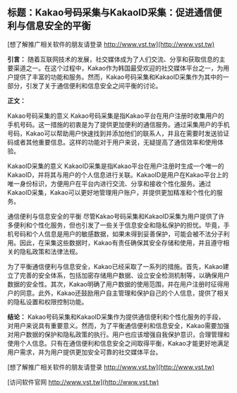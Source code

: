 ## **标题：Kakao号码采集与KakaoID采集：促进通信便利与信息安全的平衡**

[想了解推广相关软件的朋友请登录 http://www.vst.tw](http://www.vst.tw)

**引言：**
随着互联网技术的发展，社交媒体成为了人们交流、分享和获取信息的主要渠道之一。在这个过程中，Kakao作为韩国最受欢迎的社交媒体平台之一，为用户提供了丰富的功能和服务。然而，Kakao号码采集和KakaoID采集作为其中的一部分，引发了关于通信便利和信息安全之间平衡的讨论。

**正文：**

Kakao号码采集的意义
Kakao号码采集是指Kakao平台在用户注册时收集用户的手机号码。这一措施的初衷是为了提供更加便利的通信服务。通过采集用户的手机号码，Kakao可以帮助用户快速找到并添加他们的联系人，并且在需要时发送验证码或者其他重要信息。这样的功能对于用户来说，无疑提高了通信效率和使用体验。

KakaoID采集的意义
KakaoID采集是指Kakao平台在用户注册时生成一个唯一的KakaoID，并将其与用户的个人信息进行关联。KakaoID是用户在Kakao平台上的唯一身份标识，方便用户在平台内进行交流、分享和接收个性化服务。通过KakaoID采集，Kakao可以更好地管理用户账户，并提供更加精准和个性化的服务。

通信便利与信息安全的平衡
尽管Kakao号码采集和KakaoID采集为用户提供了许多便利和个性化服务，但也引发了一些关于信息安全和隐私保护的担忧。毕竟，手机号码和个人信息是用户的敏感数据，如果未得到妥善保护，可能会被不法分子利用。因此，在采集这些数据时，Kakao有责任确保其安全存储和使用，并且遵守相关的隐私政策和法律法规。

为了平衡通信便利与信息安全，Kakao已经采取了一系列的措施。首先，Kakao建立了完善的安全体系，包括加密存储用户数据、设立安全检测机制等，以确保用户数据的安全性。其次，Kakao明确了用户数据的使用范围，并在用户注册时征得用户的同意。此外，Kakao还鼓励用户自主管理和保护自己的个人信息，提供了相关的隐私设置和权限控制功能。

**结论：**
Kakao号码采集和KakaoID采集作为提供通信便利和个性化服务的手段，对用户来说具有重要意义。然而，为了平衡通信便利和信息安全，Kakao需要加强对用户数据的保护和隐私政策的执行。用户也应该增强自我保护意识，合理管理和使用个人信息。只有在通信便利和信息安全之间取得平衡，Kakao才能更好地满足用户需求，并为用户提供更加安全可靠的社交媒体平台。

[想了解推广相关软件的朋友请登录 http://www.vst.tw](http://www.vst.tw)


[访问软件官网 http://www.vst.tw](http://www.vst.tw)
